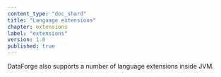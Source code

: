 ```yaml
---
content_type: "doc_shard"
title: "Language extensions"
chapter: extensions
label: "extensions"
version: 1.0
published: true
---
```

DataForge also supports a number of language extensions inside JVM.
